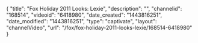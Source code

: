 {
    "title": "Fox Holiday 2011 Looks: Lexie",
    "description": "",
    "channelid": "168514",
    "videoid": "6418980",
    "date_created": "1443816251",
    "date_modified": "1443816251",
    "type": "captivate",
    "layout": "channelVideo",
    "url": "\/fox\/fox-holiday-2011-looks-lexie\/168514-6418980"
}